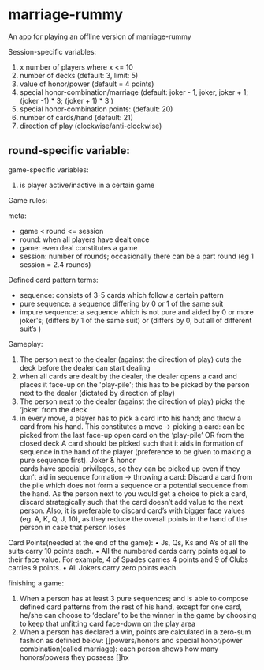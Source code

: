 # marriage-rummy
An app for playing an offline version of marriage-rummy


Session-specific variables:
1. x number of players where x <= 10
2. number of decks (default: 3, limit: 5)
3. value of honor/power (default = 4 points)
4. special honor-combination/marriage (default: joker - 1, joker, joker + 1; (joker -1) * 3; (joker + 1) * 3 )
5. special honor-combination points: (default: 20)
6. number of cards/hand (default: 21) 
7. direction of play (clockwise/anti-clockwise)

round-specific variable:
-

game-specific variables:
1. is player active/inactive in a certain game

Game rules:

meta:
* game < round <= session
* round: when all players have dealt once 
* game: even deal constitutes a game
* session: number of rounds; occasionally there can be a part round (eg 1 session = 2.4 rounds)

Defined card pattern terms:
* sequence: consists of 3-5 cards which follow a certain pattern
* pure sequence: a sequence differing by 0 or 1 of the same suit
* impure sequence: a sequence which is not pure and aided by 0 or more joker's; (differs by 1 of the same suit) or (differs by 0, but all of different suit’s )


Gameplay:
1. The person next to the dealer (against the direction of play) cuts the deck before the dealer can start dealing
2. when all cards are dealt by the dealer, the dealer opens a card and places it face-up on the 'play-pile'; this has to be picked by the person next to the dealer (dictated by direction of play)
3. The person next to the dealer (against the direction of play) picks the ‘joker’ from the deck
4. in every move, a player has to pick a card into his hand; and throw a card from his hand. This constitutes a move
    -> picking a card: can be picked from the last face-up open card on the ‘play-pile’ OR from the closed deck
         A card should be picked such that it aids in formation of sequence in the hand of the player (preference to be given to making a pure sequence first). Joker & honor     
         cards have special privileges, so they can be picked up even if they don’t aid in sequence formation
    -> throwing a card: Discard a card from the pile which does not form a sequence or a potential sequence from the hand. As the person next to you would get a choice to pick a card, discard strategically such that the card doesn’t add value to the next person. Also, it is preferable to discard card’s with bigger face values (eg. A, K, Q, J, 10), as they reduce the overall points in the hand of the person in case that person loses

Card Points(needed at the end of the game):
• Js, Qs, Ks and A’s of all the suits carry 10 points each.
• All the numbered cards carry points equal to their face value. For example, 4 of Spades carries 4 points and 9 of Clubs carries 9 points.
• All Jokers carry zero points each.



finishing a game: 
1. When a person has at least 3 pure sequences; and is able to compose defined card patterns from the rest of his hand, except for one card, he/she can choose to ‘declare’ to be the winner in the game by choosing to keep that unfitting card face-down on the play area
2. When a person has declared a win, points are calculated in a zero-sum fashion as defined below:
    []powers/honors and special honor/power combination(called marriage): each person shows how many honors/powers they possess
    []hx
